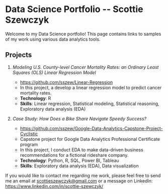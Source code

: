 # Data Science Portfolio -- Scottie Szewczyk


Welcome to my Data Science portfolio! This page contains links to samples of my work using various data analytics tools.

## Projects

1. *Modeling U.S. County-level Cancer Mortality Rates: an Ordinary Least Squares (OLS) Linear Regression Model*
   - https://github.com/sszew/Linear-Regression
   - In this project, a develop a linear regression model to predict cancer mortality rates.
   - **Technology**: R
   - **Skills**: Linear regression, Statistical modeling, Statistical reasoning, Exploratory data analysis (EDA) 


2. *Case Study: How Does a Bike Share Navigate Speedy Success?*
    - https://github.com/sszew/Google-Data-Analytics-Capstone-Project-Cyclistic
    - Capstone project for Google Data Analytics Professional Certificate program
    - In this project, I conduct EDA to make data-driven business recommendations for a fictional rideshare company.
    - **Technology**: Python, R, SQL, Power BI, Tableau
    - **Skills**: Exploratory data analysis (EDA), Data visualization



If you would like to contact me regarding me work, please feel free to send me an email at scottieszewczyk@gmail.com
or a message on LinkedIn: https://www.linkedin.com/in/scottie-szewczyk/


